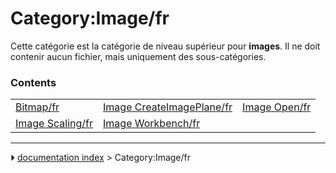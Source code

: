 # Category:Image/fr
Cette catégorie est la catégorie de niveau supérieur pour **images**. Il ne doit contenir aucun fichier, mais uniquement des sous-catégories.

### Contents

|     |     |     |
| --- | --- | --- |
| [Bitmap/fr](Bitmap/fr.md) | [Image CreateImagePlane/fr](Image_CreateImagePlane/fr.md) | [Image Open/fr](Image_Open/fr.md) |
| [Image Scaling/fr](Image_Scaling/fr.md) | [Image Workbench/fr](Image_Workbench/fr.md) |



---
⏵ [documentation index](../README.md) > Category:Image/fr
